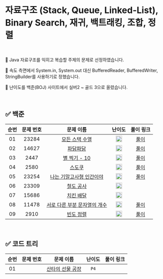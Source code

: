 # 자료구조 (Stack, Queue, Linked-List), Binary Search, 재귀, 백트래킹, 조합, 정렬

<br/>

📌 Java 자료구조를 익히고 복습할 주제의 문제로 선정하였습니다.

📌 속도 측면에서 System.in, System.out 대신 BufferedReader, BufferedWriter, StringBuilder를 사용하기로 정했습니다.

📌 난이도를 백준(BOJ) 사이트에서 실버2 ~ 골드 3으로 올렸습니다.

<br/>

## ✅ 백준
순번 | 문제 번호 | 문제 이름 | 난이도 | 풀이 링크
:---: | :---: | :---: | :---: | :---: 
01 | 23284 | [모든 스택 수열](https://www.acmicpc.net/problem/23284) | <img src="https://static.solved.ac/tier_small/10.svg" width=20px> | [풀이](https://github.com/psj98/Java_Study_Coding_18/blob/main/study/src/study_230208/problemset/boj_23284_2.java)
02 | 14627 | [파닭파닭](https://www.acmicpc.net/problem/14627) | <img src="https://static.solved.ac/tier_small/9.svg" width=20px> | [풀이](https://github.com/psj98/Java_Study_Coding_18/blob/main/study/src/study_230208/problemset/boj_14627.java)
03 | 2447 | [별 찍기 - 10](https://www.acmicpc.net/problem/2447) | <img src="https://static.solved.ac/tier_small/11.svg" width=20px> | [풀이](https://github.com/psj98/Java_Study_Coding_18/blob/main/study/src/study_230208/problemset/boj_2447_1.java)
04 | 2580 | [스도쿠](https://www.acmicpc.net/problem/2580) | <img src="https://static.solved.ac/tier_small/12.svg" width=20px> | [풀이](https://github.com/psj98/Java_Study_Coding_18/blob/main/study/src/study_230208/problemset/boj_2580_2.java)
05 | 23254 | [나는 기말고사형 인간이야](https://www.acmicpc.net/problem/23254) | <img src="https://static.solved.ac/tier_small/11.svg" width=20px> | [풀이](https://github.com/psj98/Java_Study_Coding_18/blob/main/study/src/study_230208/problemset/boj_23254.java)
06 | 23309 | [철도 공사](https://www.acmicpc.net/problem/23309) | <img src="https://static.solved.ac/tier_small/11.svg" width=20px> | []()
07 | 15686 | [치킨 배달](https://www.acmicpc.net/problem/15686) | <img src="https://static.solved.ac/tier_small/11.svg" width=20px> | []()
08 | 11478 | [서로 다른 부분 문자열의 개수](https://www.acmicpc.net/problem/11478) | <img src="https://static.solved.ac/tier_small/8.svg" width=20px> | [풀이](https://github.com/psj98/Java_Study_Coding_18/blob/main/study/src/study_230208/problemset/boj_11478.java)
09 | 2910 | [빈도 정렬](https://www.acmicpc.net/problem/2910) | <img src="https://static.solved.ac/tier_small/9.svg" width=20px> | [풀이](https://github.com/psj98/Java_Study_Coding_18/blob/main/study/src/study_230208/problemset/boj_2910_1.java)

 
<br/>

## ✅ 코드 트리
순번 | 문제 번호 | 문제 이름 | 난이도 | 풀이 링크
:---: | :---: | :---: | :---: | :---: 
01 |  | [산타의 선물 공장](https://www.codetree.ai/training-field/frequent-problems/santa-gift-factory/description?page=3&pageSize=20&username=park98sj) | ``P4`` | []()

